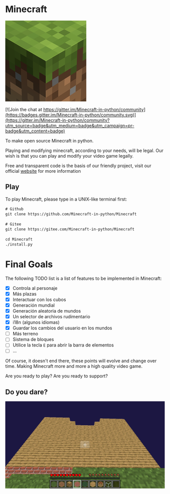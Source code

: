 # Minecraft
![icon](resources/icon.png)

[![Join the chat at https://gitter.im/Minecraft-in-python/community](https://badges.gitter.im/Minecraft-in-python/community.svg)](https://gitter.im/Minecraft-in-python/community?utm_source=badge&utm_medium=badge&utm_campaign=pr-badge&utm_content=badge)

To make open source Minecraft in python.

Playing and modifying minecraft, according to your needs, will be legal. Our
wish is that you can play and modify your video game legally.

Free and transparent code is the basis of our friendly project, visit our
official [website](https://minecraft-in-python.github.io) for more information

## Play
To play Minecraft, please type in a UNIX-like terminal first:
```shell
# Github
git clone https://github.com/Minecraft-in-python/Minecraft

# Gitee
git clone https://gitee.com/Minecraft-in-python/Minecraft

cd Minecraft
./install.py
```

# Final Goals
The following TODO list is a list of features to be implemented in Minecraft:

- [x] Controla al personaje
- [x] Más plazas
- [x] Interactuar con los cubos
- [x] Generación mundial
- [x] Generación aleatoria de mundos
- [x] Un selector de archivos rudimentario
- [x] i18n (algunos idiomas)
- [x] Guardar los cambios del usuario en los mundos
- [ ] Más terreno
- [ ] Sistema de bloques
- [ ] Utilice la tecla `E` para abrir la barra de elementos
- [ ] ...

Of course, it doesn't end there, these points will evolve and change over time.
Making Minecraft more and more a high quality video game.

Are you ready to play?
Are you ready to support?

## Do you dare?

![icon](resources/Do_you_dare.png)


